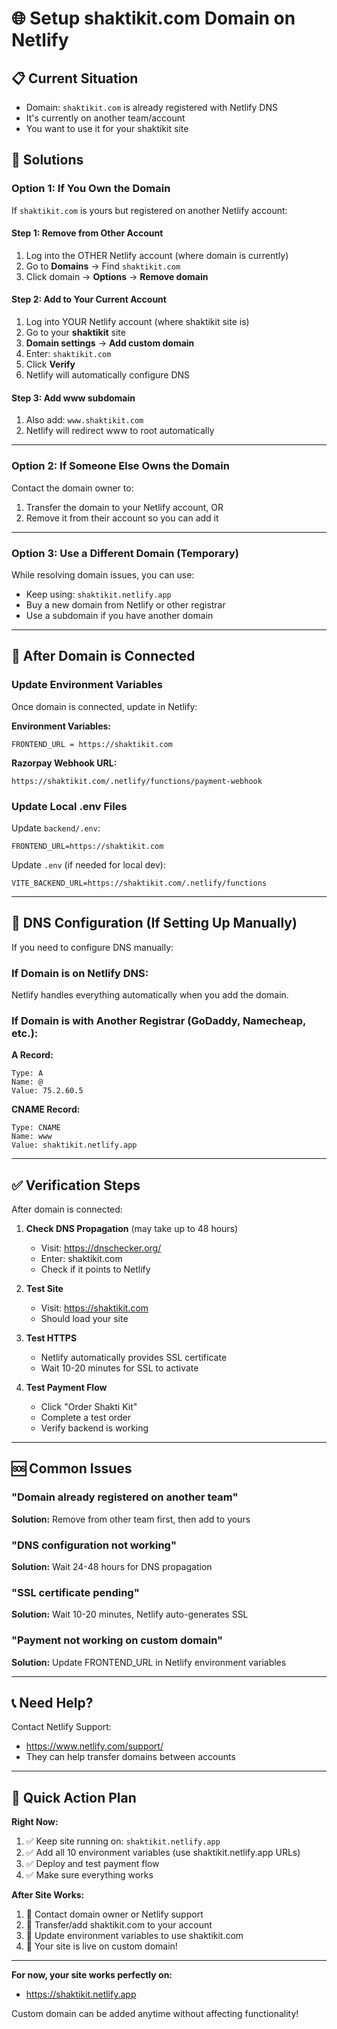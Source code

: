# 🌐 Setup shaktikit.com Domain on Netlify

## 📋 Current Situation

- Domain: `shaktikit.com` is already registered with Netlify DNS
- It's currently on another team/account
- You want to use it for your shaktikit site

## 🎯 Solutions

### Option 1: If You Own the Domain

If `shaktikit.com` is yours but registered on another Netlify account:

#### Step 1: Remove from Other Account
1. Log into the OTHER Netlify account (where domain is currently)
2. Go to **Domains** → Find `shaktikit.com`
3. Click domain → **Options** → **Remove domain**

#### Step 2: Add to Your Current Account
1. Log into YOUR Netlify account (where shaktikit site is)
2. Go to your **shaktikit** site
3. **Domain settings** → **Add custom domain**
4. Enter: `shaktikit.com`
5. Click **Verify**
6. Netlify will automatically configure DNS

#### Step 3: Add www subdomain
1. Also add: `www.shaktikit.com`
2. Netlify will redirect www to root automatically

---

### Option 2: If Someone Else Owns the Domain

Contact the domain owner to:
1. Transfer the domain to your Netlify account, OR
2. Remove it from their account so you can add it

---

### Option 3: Use a Different Domain (Temporary)

While resolving domain issues, you can use:
- Keep using: `shaktikit.netlify.app`
- Buy a new domain from Netlify or other registrar
- Use a subdomain if you have another domain

---

## 🔧 After Domain is Connected

### Update Environment Variables

Once domain is connected, update in Netlify:

**Environment Variables:**
```
FRONTEND_URL = https://shaktikit.com
```

**Razorpay Webhook URL:**
```
https://shaktikit.com/.netlify/functions/payment-webhook
```

### Update Local .env Files

Update `backend/.env`:
```env
FRONTEND_URL=https://shaktikit.com
```

Update `.env` (if needed for local dev):
```env
VITE_BACKEND_URL=https://shaktikit.com/.netlify/functions
```

---

## 📝 DNS Configuration (If Setting Up Manually)

If you need to configure DNS manually:

### If Domain is on Netlify DNS:
Netlify handles everything automatically when you add the domain.

### If Domain is with Another Registrar (GoDaddy, Namecheap, etc.):

**A Record:**
```
Type: A
Name: @
Value: 75.2.60.5
```

**CNAME Record:**
```
Type: CNAME
Name: www
Value: shaktikit.netlify.app
```

---

## ✅ Verification Steps

After domain is connected:

1. **Check DNS Propagation** (may take up to 48 hours)
   - Visit: https://dnschecker.org/
   - Enter: shaktikit.com
   - Check if it points to Netlify

2. **Test Site**
   - Visit: https://shaktikit.com
   - Should load your site

3. **Test HTTPS**
   - Netlify automatically provides SSL certificate
   - Wait 10-20 minutes for SSL to activate

4. **Test Payment Flow**
   - Click "Order Shakti Kit"
   - Complete a test order
   - Verify backend is working

---

## 🆘 Common Issues

### "Domain already registered on another team"
**Solution:** Remove from other team first, then add to yours

### "DNS configuration not working"
**Solution:** Wait 24-48 hours for DNS propagation

### "SSL certificate pending"
**Solution:** Wait 10-20 minutes, Netlify auto-generates SSL

### "Payment not working on custom domain"
**Solution:** Update FRONTEND_URL in Netlify environment variables

---

## 📞 Need Help?

Contact Netlify Support:
- https://www.netlify.com/support/
- They can help transfer domains between accounts

---

## 🎯 Quick Action Plan

**Right Now:**
1. ✅ Keep site running on: `shaktikit.netlify.app`
2. ✅ Add all 10 environment variables (use shaktikit.netlify.app URLs)
3. ✅ Deploy and test payment flow
4. ✅ Make sure everything works

**After Site Works:**
1. 📧 Contact domain owner or Netlify support
2. 🔄 Transfer/add shaktikit.com to your account
3. 🔧 Update environment variables to use shaktikit.com
4. 🚀 Your site is live on custom domain!

---

**For now, your site works perfectly on:**
- https://shaktikit.netlify.app

Custom domain can be added anytime without affecting functionality!
